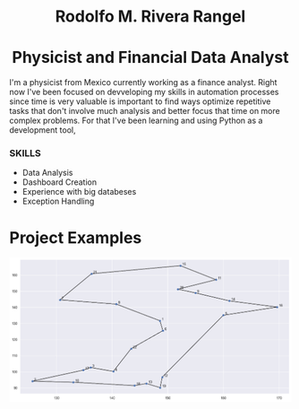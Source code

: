 <h1 align="center"> Rodolfo M. Rivera Rangel</h1>
<h1 align="center"> Physicist and Financial Data Analyst</h1>

I'm a physicist from Mexico currently working as a finance analyst. Right now I've been focused on devveloping my skills in automation processes since time is very valuable is important to find ways optimize repetitive tasks that don't involve much analysis and better focus that time on more complex problems. For that I've been learning and using Python as a development tool, 

### SKILLS
* Data Analysis
* Dashboard Creation
* Experience with big databeses
* Exception Handling

# Project Examples

<img src='https://github.com/MaximilianoRivera/Personal-Projects/blob/main/TSP%2022%20cities.png' /> 

<!--
**MaximilianoRivera/MaximilianoRivera** is a ✨ _special_ ✨ repository because its `README.md` (this file) appears on your GitHub profile.

Here are some ideas to get you started:

- 🔭 I’m currently working on ...
- 🌱 I’m currently learning ...
- 👯 I’m looking to collaborate on ...
- 🤔 I’m looking for help with ...
- 💬 Ask me about ...
- 📫 How to reach me: ...
- 😄 Pronouns: ...
- ⚡ Fun fact: ...
-->
